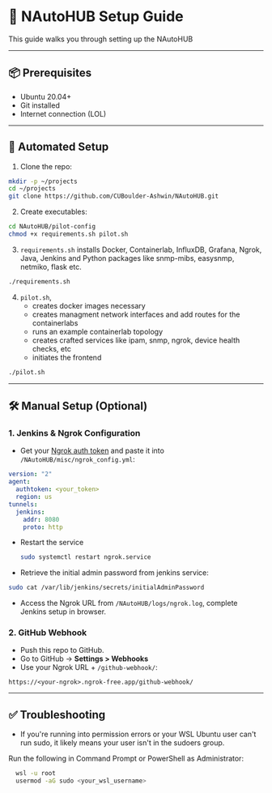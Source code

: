 # 🚀 NAutoHUB Setup Guide

This guide walks you through setting up the NAutoHUB

---

## 📦 Prerequisites

- Ubuntu 20.04+
- Git installed
- Internet connection (LOL)

---

## 🤖 Automated Setup

1. Clone the repo:

```bash
mkdir -p ~/projects
cd ~/projects
git clone https://github.com/CUBoulder-Ashwin/NAutoHUB.git
```

2. Create executables:

```bash
cd NAutoHUB/pilot-config
chmod +x requirements.sh pilot.sh
```

3. `requirements.sh` installs Docker, Containerlab, InfluxDB, Grafana, Ngrok, Java, Jenkins and Python packages like snmp-mibs, easysnmp, netmiko, flask etc.

```bash
./requirements.sh
```

4. `pilot.sh`,
   - creates docker images necessary
   - creates managment network interfaces and add routes for the containerlabs
   - runs an example containerlab topology
   - creates crafted services like ipam, snmp, ngrok, device health checks, etc
   - initiates the frontend

```bash
./pilot.sh
```

---

## 🛠️ Manual Setup (Optional) 

### 1. Jenkins & Ngrok Configuration

- Get your [Ngrok auth token](https://dashboard.ngrok.com/get-started/your-authtoken) and paste it into `/NAutoHUB/misc/ngrok_config.yml`:

```yaml
version: "2"
agent:
  authtoken: <your_token>
  region: us
tunnels:
  jenkins:
    addr: 8080
    proto: http
```
- Restart the service

  ```bash
  sudo systemctl restart ngrok.service
  
- Retrieve the initial admin password from jenkins service:

```bash
sudo cat /var/lib/jenkins/secrets/initialAdminPassword
```

- Access the Ngrok URL from `/NAutoHUB/logs/ngrok.log`, complete Jenkins setup in browser.

### 2. GitHub Webhook

- Push this repo to GitHub.
- Go to GitHub → **Settings > Webhooks**
- Use your Ngrok URL + `/github-webhook/`:

```text
https://<your-ngrok>.ngrok-free.app/github-webhook/
```

---

## ✅ Troubleshooting

- If you're running into permission errors or your WSL Ubuntu user can't run sudo, it likely means your user isn't in the sudoers group. 

Run the following in Command Prompt or PowerShell as Administrator:

```bash
  wsl -u root
  usermod -aG sudo <your_wsl_username>
```
